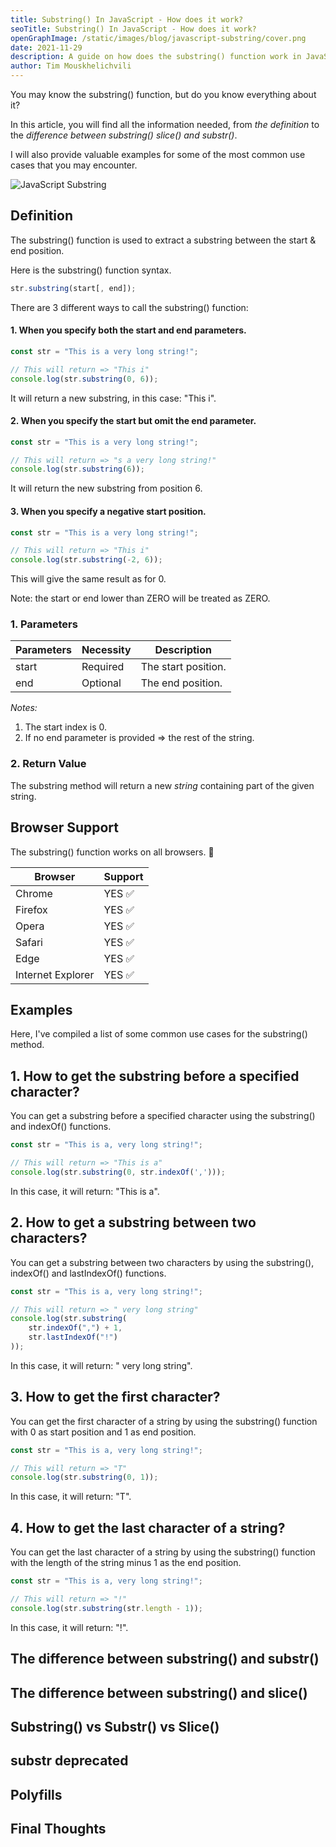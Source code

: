 ```yaml
---
title: Substring() In JavaScript - How does it work? 
seoTitle: Substring() In JavaScript - How does it work? 
openGraphImage: /static/images/blog/javascript-substring/cover.png
date: 2021-11-29
description: A guide on how does the substring() function work in JavaScript?
author: Tim Mouskhelichvili
---
```


You may know the substring() function, but do you know everything about it? 

In this article, you will find all the information needed, from *the definition* to the *difference between substring() slice() and substr()*.

I will also provide valuable examples for some of the most common use cases that you may encounter.

![JavaScript Substring](/static/images/blog/javascript-substring/cover.png)

<Summary />

## Definition

The substring() function is used to extract a substring between the start & end position.

Here is the substring() function syntax.
```javascript
str.substring(start[, end]);
```

There are 3 different ways to call the substring() function:

#### 1. When you specify both the start and end parameters.

```javascript
const str = "This is a very long string!";

// This will return => "This i"
console.log(str.substring(0, 6));
```

It will return a new substring, in this case: "This i".

#### 2. When you specify the start but omit the end parameter.

```javascript
const str = "This is a very long string!";

// This will return => "s a very long string!"
console.log(str.substring(6));
```

It will return the new substring from position 6.

#### 3. When you specify a negative start position.

```javascript
const str = "This is a very long string!";

// This will return => "This i"
console.log(str.substring(-2, 6));
```

This will give the same result as for 0.

Note: the start or end lower than ZERO will be treated as ZERO.

### 1. Parameters

| Parameters | Necessity | Description |
| --- | ---- | ----------- |
| start | Required | The start position. |
| end | Optional | The end position. |

*Notes:* 
1. The start index is 0.
2. If no end parameter is provided => the rest of the string.

### 2. Return Value

The substring method will return a new *string* containing part of the given string.

## Browser Support

The substring() function works on all browsers. 🥳

| Browser | Support |
| ------- | ------- |
| Chrome | YES ✅ |
| Firefox | YES ✅ |
| Opera | YES ✅ |
| Safari | YES ✅ |
| Edge | YES ✅ |
| Internet Explorer | YES ✅ |

## Examples

Here, I've compiled a list of some common use cases for the substring() method.

## 1. How to get the substring before a specified character?

You can get a substring before a specified character using the substring() and indexOf() functions.

```javascript
const str = "This is a, very long string!";

// This will return => "This is a"
console.log(str.substring(0, str.indexOf(',')));
```

In this case, it will return: "This is a".

## 2. How to get a substring between two characters?

You can get a substring between two characters by using the substring(), indexOf() and lastIndexOf() functions.

```javascript
const str = "This is a, very long string!";

// This will return => " very long string"
console.log(str.substring(
	str.indexOf(",") + 1, 
	str.lastIndexOf("!")
));
```

In this case, it will return: " very long string".

## 3. How to get the first character?

You can get the first character of a string by using the substring() function with 0 as start position and 1 as end position.

```javascript
const str = "This is a, very long string!";

// This will return => "T"
console.log(str.substring(0, 1));
```

In this case, it will return: "T".

## 4. How to get the last character of a string?

You can get the last character of a string by using the substring() function with the length of the string minus 1 as the end position.

```javascript
const str = "This is a, very long string!";

// This will return => "!"
console.log(str.substring(str.length - 1));
```

In this case, it will return: "!".

## The difference between substring() and substr()

## The difference between substring() and slice()

## Substring() vs Substr() vs Slice()

## substr deprecated

## Polyfills

## Final Thoughts